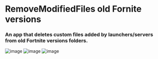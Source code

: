 # RemoveModifiedFiles old Fornite versions
### An app that deletes custom files added by launchers/servers from old Fortnite versions folders.

![image](https://github.com/user-attachments/assets/50c4fd71-7bfe-4ca7-a816-54babb44f099)
![image](https://github.com/user-attachments/assets/fd0342e3-89df-4b79-891b-0fd44f8e54da)
![image](https://github.com/user-attachments/assets/07b14dbd-cd1c-4f7f-83d1-41826d2d9559)

